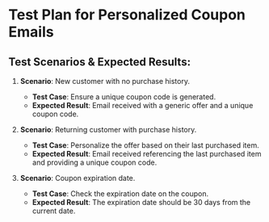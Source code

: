 # Test Plan for Personalized Coupon Emails

## Test Scenarios & Expected Results:

1. **Scenario**: New customer with no purchase history.
   - **Test Case**: Ensure a unique coupon code is generated.
   - **Expected Result**: Email received with a generic offer and a unique coupon code.
   
2. **Scenario**: Returning customer with purchase history.
   - **Test Case**: Personalize the offer based on their last purchased item.
   - **Expected Result**: Email received referencing the last purchased item and providing a unique coupon code.

3. **Scenario**: Coupon expiration date.
   - **Test Case**: Check the expiration date on the coupon.
   - **Expected Result**: The expiration date should be 30 days from the current date.
